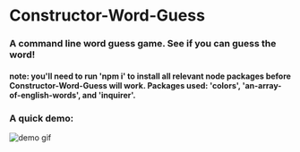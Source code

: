 # Constructor-Word-Guess

### A command line word guess game. See if you can guess the word!

#### note: you'll need to run 'npm i' to install all relevant node packages before Constructor-Word-Guess will work. Packages used: 'colors', 'an-array-of-english-words', and 'inquirer'.

### A quick demo:

![demo gif](demo.gif)
